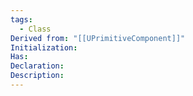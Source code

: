 ```yaml
---
tags:
  - Class
Derived from: "[[UPrimitiveComponent]]"
Initialization: 
Has: 
Declaration: 
Description:
---
```

